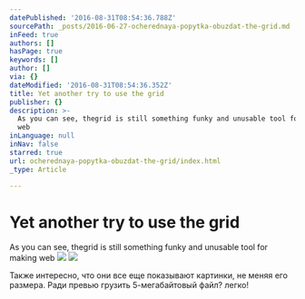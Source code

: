 ```yaml
---
datePublished: '2016-08-31T08:54:36.788Z'
sourcePath: _posts/2016-06-27-ocherednaya-popytka-obuzdat-the-grid.md
inFeed: true
authors: []
hasPage: true
keywords: []
author: []
via: {}
dateModified: '2016-08-31T08:54:36.352Z'
title: Yet another try to use the grid
publisher: {}
description: >-
  As you can see, thegrid is still something funky and unusable tool for making
  web
inLanguage: null
inNav: false
starred: true
url: ocherednaya-popytka-obuzdat-the-grid/index.html
_type: Article

---
```

# Yet another try to use the grid

As you can see, thegrid is still something funky and unusable tool for making web
![](https://the-grid-user-content.s3-us-west-2.amazonaws.com/8f4187f8-bc94-4539-b5bd-fd214352b35e.jpg)
![](https://the-grid-user-content.s3-us-west-2.amazonaws.com/6c0b9a6f-fcbc-4b46-8c24-cd855f84e751.jpg)

Также интересно, что они все еще показывают картинки, не меняя его размера. Ради превью грузить 5-мегабайтовый файл? легко!